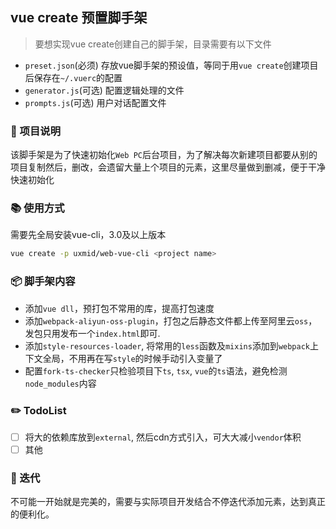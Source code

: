 ## vue create 预置脚手架
> 要想实现vue create创建自己的脚手架，目录需要有以下文件
* `preset.json`(必须)   存放vue脚手架的预设值，等同于用`vue create`创建项目后保存在`~/.vuerc`的配置
* `generator.js`(可选)  配置逻辑处理的文件
* `prompts.js`(可选)    用户对话配置文件

### 🐋 项目说明
该脚手架是为了快速初始化`Web PC`后台项目，为了解决每次新建项目都要从别的项目复制然后，删改，会遗留大量上个项目的元素，这里尽量做到删减，便于干净快速初始化

### 📚 使用方式
需要先全局安装vue-cli，3.0及以上版本
```bash
vue create -p uxmid/web-vue-cli <project name>
```

### 📦 脚手架内容
* 添加`vue dll`，预打包不常用的库，提高打包速度
* 添加`webpack-aliyun-oss-plugin`，打包之后静态文件都上传至阿里云`oss`，发包只用发布一个`index.html`即可.
* 添加`style-resources-loader`, 将常用的`less`函数及`mixins`添加到`webpack`上下文全局，不用再在写`style`的时候手动引入变量了
* 配置`fork-ts-checker`只检验项目下`ts`, `tsx`, `vue`的`ts`语法，避免检测`node_modules`内容

### ✏️ TodoList
- [ ] 将大的依赖库放到`external`, 然后cdn方式引入，可大大减小`vendor`体积
- [ ] 其他

### 🙋 迭代
不可能一开始就是完美的，需要与实际项目开发结合不停迭代添加元素，达到真正的便利化。
